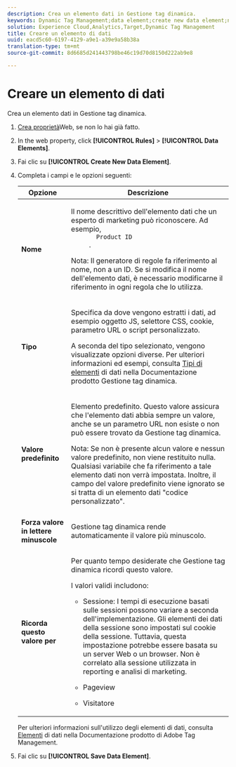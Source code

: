 ```yaml
---
description: Crea un elemento dati in Gestione tag dinamica.
keywords: Dynamic Tag Management;data element;create new data element;name;type;default value;force lowercase value;remember this value for
solution: Experience Cloud,Analytics,Target,Dynamic Tag Management
title: Creare un elemento di dati
uuid: eacd5c60-6197-4129-a9e1-a39e9a58b38a
translation-type: tm+mt
source-git-commit: 8d6685d241443798be46c19d70d8150d222ab9e8

---
```



# Creare un elemento di dati

Crea un elemento dati in Gestione tag dinamica.

1. [Crea proprietà](/help/implement/other/dtm/t-create-web-property.md)Web, se non lo hai già fatto.
1. In the web property, click **[!UICONTROL Rules]** > **[!UICONTROL Data Elements]**.
1. Fai clic su **[!UICONTROL Create New Data Element]**.
1. Completa i campi e le opzioni seguenti:

   <table id="choicetable_681F7D5B86534FF0B6DB67E117B8E381"> 
    <thead class="chhead sthead"> 
      <th class="choptionhd"> Opzione</th> 
      <th class="chdeschd"> Descrizione</th> 
    </thead> 
    <tr class="chrow strow"> 
      <td class="choption"><strong>Nome</strong></td> 
      <td class="chdesc stentry"> <p>Il nome descrittivo dell'elemento dati che un esperto di marketing può riconoscere. Ad esempio, 
        <code>
          Product ID
        </code>. </p> <p> <p>Nota:  Il generatore di regole fa riferimento al nome, non a un ID. Se si modifica il nome dell'elemento dati, è necessario modificarne il riferimento in ogni regola che lo utilizza. </p> </p> </td> 
    </tr> 
    <tr class="chrow strow"> 
      <td class="choption"><strong>Tipo</strong></td> 
      <td class="chdesc stentry"> <p> Specifica da dove vengono estratti i dati, ad esempio oggetto JS, selettore CSS, cookie, parametro URL o script personalizzato. </p> <p>A seconda del tipo selezionato, vengono visualizzate opzioni diverse. Per ulteriori informazioni ed esempi, consulta <a href="https://docs.adobe.com/content/help/en/dtm/using/resources/data-elements.html"> Tipi di elementi</a> di dati nella Documentazione prodotto Gestione tag dinamica. </p> </td> 
    </tr> 
    <tr class="chrow strow"> 
      <td class="choption"><strong>Valore predefinito</strong></td> 
      <td class="chdesc stentry"> <p>Elemento predefinito. Questo valore assicura che l'elemento dati abbia sempre un valore, anche se un parametro URL non esiste o non può essere trovato da Gestione tag dinamica. </p> <p> <p>Nota:  Se non è presente alcun valore e nessun valore predefinito, non viene restituito nulla. Qualsiasi variabile che fa riferimento a tale elemento dati non verrà impostata. Inoltre, il campo del valore predefinito viene ignorato se si tratta di un elemento dati "codice personalizzato". </p> </p> </td> 
    </tr> 
    <tr class="chrow strow"> 
      <td class="choption"><strong>Forza valore in lettere minuscole</strong></td> 
      <td class="chdesc stentry"> <p>Gestione tag dinamica rende automaticamente il valore più minuscolo. </p> </td> 
    </tr> 
    <tr class="chrow strow"> 
      <td class="choption"><strong>Ricorda questo valore per</strong></td> 
      <td class="chdesc stentry"> <p>Per quanto tempo desiderate che Gestione tag dinamica ricordi questo valore. </p> <p> I valori validi includono: </p> 
      <ul id="ul_52F6CD8FC22942208F3F45492E914104"> 
        <li id="li_32E4366C5B2E46D788CD8478620FE3E0"> <p>Sessione: I tempi di esecuzione basati sulle sessioni possono variare a seconda dell'implementazione. Gli elementi dei dati della sessione sono impostati sul cookie della sessione. Tuttavia, questa impostazione potrebbe essere basata su un server Web o un browser. Non è correlato alla sessione utilizzata in reporting e analisi di marketing. </p> </li> 
        <li id="li_8A944564BF7643E4B21F0EF2394B3FE8"> <p>Pageview </p> </li> 
        <li id="li_5C8A2F2392FD475AA89DDA7D5B5CF88B"> <p>Visitatore </p> </li> 
      </ul> </td> 
    </tr> 
   </table>

   Per ulteriori informazioni sull&#39;utilizzo degli elementi di dati, consulta [Elementi](https://docs.adobe.com/content/help/en/dtm/using/resources/data-elements.html) di dati nella Documentazione prodotto di Adobe Tag Management.
1. Fai clic su **[!UICONTROL Save Data Element]**.
